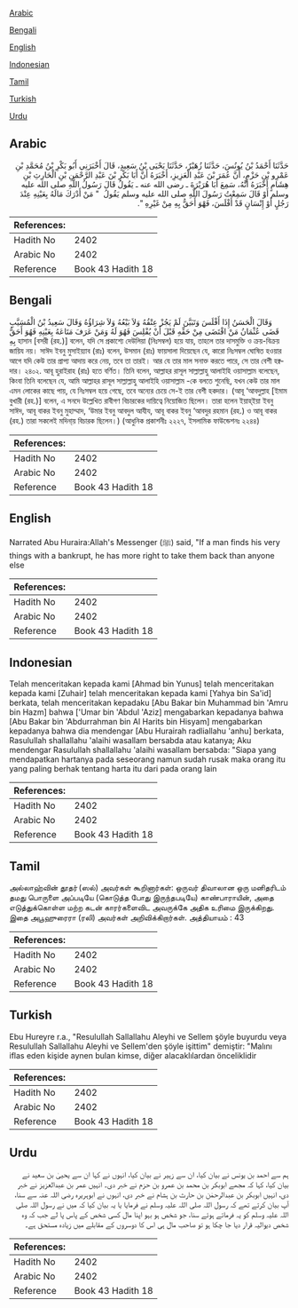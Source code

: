 [Arabic](#arabic)

[Bengali](#bengali)

[English](#english)

[Indonesian](#indonesian)

[Tamil](#tamil)

[Turkish](#turkish)

[Urdu](#urdu)

## Arabic


<div dir="rtl" lang="ar" style={{fontSize:'larger',backgroundColor:'#f8f9fa',padding:20}}>
حَدَّثَنَا أَحْمَدُ بْنُ يُونُسَ، حَدَّثَنَا زُهَيْرٌ، حَدَّثَنَا يَحْيَى بْنُ سَعِيدٍ، قَالَ أَخْبَرَنِي أَبُو بَكْرِ بْنُ مُحَمَّدِ بْنِ عَمْرِو بْنِ حَزْمٍ، أَنَّ عُمَرَ بْنَ عَبْدِ الْعَزِيزِ، أَخْبَرَهُ أَنَّ أَبَا بَكْرِ بْنَ عَبْدِ الرَّحْمَنِ بْنِ الْحَارِثِ بْنِ هِشَامٍ أَخْبَرَهُ أَنَّهُ، سَمِعَ أَبَا هُرَيْرَةَ ـ رضى الله عنه ـ يَقُولُ قَالَ رَسُولُ اللَّهِ صلى الله عليه وسلم أَوْ قَالَ سَمِعْتُ رَسُولَ اللَّهِ صلى الله عليه وسلم يَقُولُ ‏ "‏ مَنْ أَدْرَكَ مَالَهُ بِعَيْنِهِ عِنْدَ رَجُلٍ أَوْ إِنْسَانٍ قَدْ أَفْلَسَ، فَهْوَ أَحَقُّ بِهِ مِنْ غَيْرِهِ ‏"‏‏.‏
</div>
<div style={{backgroundColor:'#f8f9fa',padding:20, marginBottom: 10}}><table> <thead> <tr> <th>References:</th> <th></th> </tr> </thead> <tbody><tr><td>Hadith No</td><td>2402</td></tr><tr><td>Arabic No</td><td>2402</td></tr><tr><td>Reference</td><td>Book 43 Hadith 18</td></tr></tbody></table></div>

## Bengali


<div dir="ltr" lang="bn" style={{fontSize:'larger',backgroundColor:'#f8f9fa',padding:20}}>
وَقَالَ الْحَسَنُ إِذَا أَفْلَسَ وَتَبَيَّنَ لَمْ يَجُزْ عِتْقُهُ وَلاَ بَيْعُهُ وَلاَ شِرَاؤُهُ وَقَالَ سَعِيدُ بْنُ الْمُسَيَّبِ قَضَى عُثْمَانُ مَنْ اقْتَضَى مِنْ حَقِّهِ قَبْلَ أَنْ يُفْلِسَ فَهُوَ لَهُ وَمَنْ عَرَفَ مَتَاعَهُ بِعَيْنِهِ فَهُوَ أَحَقُّ بِهِ হাসান [বসরী (রহ.)] বলেন, যদি সে প্রকাশ্যে দেউলিয়া (নিঃসম্বল) হয়ে যায়, তাহলে তার দাসমুক্তি ও ক্রয়-বিক্রয় জায়িয নয়। সাঈদ ইবনু মুসাইয়্যাব (রাঃ) বলেন, উসমান (রাঃ) ফায়সালা দিয়েছেন যে, কারো নিঃসম্বল ঘোষিত হওয়ার আগে যদি কেউ তার প্রাপ্য আদায় করে নেয়, তবে তা তারই। আর যে তার মাল সনাক্ত করতে পারে, সে তার বেশী হক্বদার। ২৪০২. আবূ হুরাইরাহ (রাঃ) হতে বর্ণিত। তিনি বলেন, আল্লাহর রাসূল সাল্লাল্লাহু আলাইহি ওয়াসাল্লাম বলেছেন, কিংবা তিনি বলেছেন যে, আমি আল্লাহর রাসূল সাল্লাল্লাহু আলাইহি ওয়াসাল্লাম -কে বলতে শুনেছি, যখন কেউ তার মাল এমন লোকের কাছে পায়, যে নিঃসম্বল হয়ে গেছে, তবে অন্যের চেয়ে সে-ই তার বেশী হকদার। (আবূ ‘আবদুল্লাহ [ইমাম বুখারী (রহ.)] বলেন, এ সনদে উল্লেখিত রাবীগণ বিচারকের দায়িত্বে নিয়োজিত ছিলেন। তারা হলেন ইয়াহ্ইয়া ইবনু সাঈদ, আবূ বাকর ইবনু মুহাম্মাদ, ‘উমার ইবনু আবদুল আযীয, আবূ বাকর ইবনু ‘আবদুর রহমান (রহ.) ও আবূ বাকর (রহ.) তারা সকলেই মদিনা্য় বিচারক ছিলেন।) (আধুনিক প্রকাশনীঃ ২২২৭, ইসলামিক ফাউন্ডেশনঃ ২২৪৪)
</div>
<div style={{backgroundColor:'#f8f9fa',padding:20, marginBottom: 10}}><table> <thead> <tr> <th>References:</th> <th></th> </tr> </thead> <tbody><tr><td>Hadith No</td><td>2402</td></tr><tr><td>Arabic No</td><td>2402</td></tr><tr><td>Reference</td><td>Book 43 Hadith 18</td></tr></tbody></table></div>

## English


<div dir="ltr" lang="en" style={{fontSize:'larger',backgroundColor:'#f8f9fa',padding:20}}>
Narrated Abu Huraira:Allah's Messenger (ﷺ) said, "If a man finds his very things with a bankrupt, he has more right to take them back than anyone else
</div>
<div style={{backgroundColor:'#f8f9fa',padding:20, marginBottom: 10}}><table> <thead> <tr> <th>References:</th> <th></th> </tr> </thead> <tbody><tr><td>Hadith No</td><td>2402</td></tr><tr><td>Arabic No</td><td>2402</td></tr><tr><td>Reference</td><td>Book 43 Hadith 18</td></tr></tbody></table></div>

## Indonesian


<div dir="ltr" lang="id" style={{fontSize:'larger',backgroundColor:'#f8f9fa',padding:20}}>
Telah menceritakan kepada kami [Ahmad bin Yunus] telah menceritakan kepada kami [Zuhair] telah menceritakan kepada kami [Yahya bin Sa'id] berkata, telah menceritakan kepadaku [Abu Bakar bin Muhammad bin 'Amru bin Hazm] bahwa ['Umar bin 'Abdul 'Aziz] mengabarkan kepadanya bahwa [Abu Bakar bin 'Abdurrahman bin Al Harits bin Hisyam] mengabarkan kepadanya bahwa dia mendengar [Abu Hurairah radliallahu 'anhu] berkata, Rasulullah shallallahu 'alaihi wasallam bersabda atau katanya; Aku mendengar Rasulullah shallallahu 'alaihi wasallam bersabda: "Siapa yang mendapatkan hartanya pada seseorang namun sudah rusak maka orang itu yang paling berhak tentang harta itu dari pada orang lain
</div>
<div style={{backgroundColor:'#f8f9fa',padding:20, marginBottom: 10}}><table> <thead> <tr> <th>References:</th> <th></th> </tr> </thead> <tbody><tr><td>Hadith No</td><td>2402</td></tr><tr><td>Arabic No</td><td>2402</td></tr><tr><td>Reference</td><td>Book 43 Hadith 18</td></tr></tbody></table></div>

## Tamil


<div dir="ltr" lang="ta" style={{fontSize:'larger',backgroundColor:'#f8f9fa',padding:20}}>
அல்லாஹ்வின் தூதர் (ஸல்) அவர்கள் கூறினார்கள்: ஒருவர் திவாலான ஒரு மனிதரிடம் தமது பொருளை அப்படியே (கொடுத்த போது இருந்தபடியே) காண்பாராயின், அதை எடுத்துக்கொள்ள மற்ற கடன் காரர்களைவிட அவருக்கே அதிக உரிமை இருக்கிறது. இதை அபூஹுரைரா (ரலி) அவர்கள் அறிவிக்கிறார்கள். அத்தியாயம் : 43
</div>
<div style={{backgroundColor:'#f8f9fa',padding:20, marginBottom: 10}}><table> <thead> <tr> <th>References:</th> <th></th> </tr> </thead> <tbody><tr><td>Hadith No</td><td>2402</td></tr><tr><td>Arabic No</td><td>2402</td></tr><tr><td>Reference</td><td>Book 43 Hadith 18</td></tr></tbody></table></div>

## Turkish


<div dir="ltr" lang="tr" style={{fontSize:'larger',backgroundColor:'#f8f9fa',padding:20}}>
Ebu Hureyre r.a., "Resulullah Sallallahu Aleyhi ve Sellem şöyle buyurdu veya Resulullah Sallallahu Aleyhi ve Sellem'den şöyle işittim" demiştir: "Malını iflas eden kişide aynen bulan kimse, diğer alacaklılardan önceliklidir
</div>
<div style={{backgroundColor:'#f8f9fa',padding:20, marginBottom: 10}}><table> <thead> <tr> <th>References:</th> <th></th> </tr> </thead> <tbody><tr><td>Hadith No</td><td>2402</td></tr><tr><td>Arabic No</td><td>2402</td></tr><tr><td>Reference</td><td>Book 43 Hadith 18</td></tr></tbody></table></div>

## Urdu


<div dir="rtl" lang="ur" style={{fontSize:'larger',backgroundColor:'#f8f9fa',padding:20}}>
ہم سے احمد بن یونس نے بیان کیا، ان سے زہیر نے بیان کیا، انہوں نے کہا ان سے یحییٰ بن سعید نے بیان کیا، کہا کہ مجھے ابوبکر بن محمد بن عمرو بن حزم نے خبر دی۔ انہیں عمر بن عبدالعزیز نے خبر دی، انہیں ابوبکر بن عبدالرحمٰن بن حارث بن ہشام نے خبر دی، انہوں نے ابوہریرہ رضی اللہ عنہ سے سنا، آپ بیان کرتے تھے کہ رسول اللہ صلی اللہ علیہ وسلم نے فرمایا یا یہ بیان کیا کہ میں نے رسول اللہ صلی اللہ علیہ وسلم کو یہ فرماتے ہوئے سنا، جو شخص ہو بہو اپنا مال کسی شخص کے پاس پا لے جب کہ وہ شخص دیوالیہ قرار دیا جا چکا ہو تو صاحب مال ہی اس کا دوسروں کے مقابلے میں زیادہ مستحق ہے۔
</div>
<div style={{backgroundColor:'#f8f9fa',padding:20, marginBottom: 10}}><table> <thead> <tr> <th>References:</th> <th></th> </tr> </thead> <tbody><tr><td>Hadith No</td><td>2402</td></tr><tr><td>Arabic No</td><td>2402</td></tr><tr><td>Reference</td><td>Book 43 Hadith 18</td></tr></tbody></table></div>